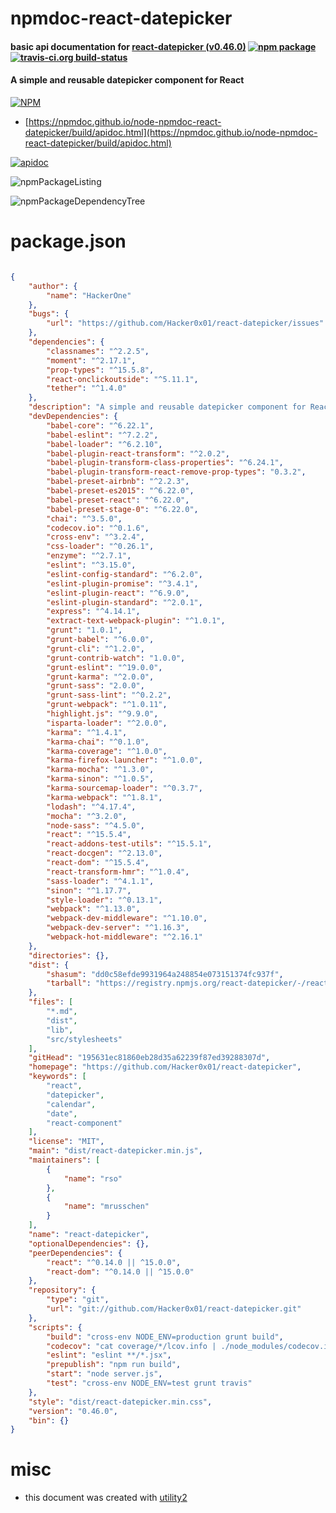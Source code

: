 # npmdoc-react-datepicker

#### basic api documentation for  [react-datepicker (v0.46.0)](https://github.com/Hacker0x01/react-datepicker)  [![npm package](https://img.shields.io/npm/v/npmdoc-react-datepicker.svg?style=flat-square)](https://www.npmjs.org/package/npmdoc-react-datepicker) [![travis-ci.org build-status](https://api.travis-ci.org/npmdoc/node-npmdoc-react-datepicker.svg)](https://travis-ci.org/npmdoc/node-npmdoc-react-datepicker)

#### A simple and reusable datepicker component for React

[![NPM](https://nodei.co/npm/react-datepicker.png?downloads=true&downloadRank=true&stars=true)](https://www.npmjs.com/package/react-datepicker)

- [https://npmdoc.github.io/node-npmdoc-react-datepicker/build/apidoc.html](https://npmdoc.github.io/node-npmdoc-react-datepicker/build/apidoc.html)

[![apidoc](https://npmdoc.github.io/node-npmdoc-react-datepicker/build/screenCapture.buildCi.browser.%252Ftmp%252Fbuild%252Fapidoc.html.png)](https://npmdoc.github.io/node-npmdoc-react-datepicker/build/apidoc.html)

![npmPackageListing](https://npmdoc.github.io/node-npmdoc-react-datepicker/build/screenCapture.npmPackageListing.svg)

![npmPackageDependencyTree](https://npmdoc.github.io/node-npmdoc-react-datepicker/build/screenCapture.npmPackageDependencyTree.svg)



# package.json

```json

{
    "author": {
        "name": "HackerOne"
    },
    "bugs": {
        "url": "https://github.com/Hacker0x01/react-datepicker/issues"
    },
    "dependencies": {
        "classnames": "^2.2.5",
        "moment": "^2.17.1",
        "prop-types": "^15.5.8",
        "react-onclickoutside": "^5.11.1",
        "tether": "^1.4.0"
    },
    "description": "A simple and reusable datepicker component for React",
    "devDependencies": {
        "babel-core": "^6.22.1",
        "babel-eslint": "^7.2.2",
        "babel-loader": "^6.2.10",
        "babel-plugin-react-transform": "^2.0.2",
        "babel-plugin-transform-class-properties": "^6.24.1",
        "babel-plugin-transform-react-remove-prop-types": "0.3.2",
        "babel-preset-airbnb": "^2.2.3",
        "babel-preset-es2015": "^6.22.0",
        "babel-preset-react": "^6.22.0",
        "babel-preset-stage-0": "^6.22.0",
        "chai": "^3.5.0",
        "codecov.io": "^0.1.6",
        "cross-env": "^3.2.4",
        "css-loader": "^0.26.1",
        "enzyme": "^2.7.1",
        "eslint": "^3.15.0",
        "eslint-config-standard": "^6.2.0",
        "eslint-plugin-promise": "^3.4.1",
        "eslint-plugin-react": "^6.9.0",
        "eslint-plugin-standard": "^2.0.1",
        "express": "^4.14.1",
        "extract-text-webpack-plugin": "^1.0.1",
        "grunt": "1.0.1",
        "grunt-babel": "^6.0.0",
        "grunt-cli": "^1.2.0",
        "grunt-contrib-watch": "1.0.0",
        "grunt-eslint": "^19.0.0",
        "grunt-karma": "^2.0.0",
        "grunt-sass": "2.0.0",
        "grunt-sass-lint": "^0.2.2",
        "grunt-webpack": "^1.0.11",
        "highlight.js": "^9.9.0",
        "isparta-loader": "^2.0.0",
        "karma": "^1.4.1",
        "karma-chai": "^0.1.0",
        "karma-coverage": "^1.0.0",
        "karma-firefox-launcher": "^1.0.0",
        "karma-mocha": "^1.3.0",
        "karma-sinon": "^1.0.5",
        "karma-sourcemap-loader": "^0.3.7",
        "karma-webpack": "^1.8.1",
        "lodash": "^4.17.4",
        "mocha": "^3.2.0",
        "node-sass": "^4.5.0",
        "react": "^15.5.4",
        "react-addons-test-utils": "^15.5.1",
        "react-docgen": "^2.13.0",
        "react-dom": "^15.5.4",
        "react-transform-hmr": "^1.0.4",
        "sass-loader": "^4.1.1",
        "sinon": "^1.17.7",
        "style-loader": "^0.13.1",
        "webpack": "^1.13.0",
        "webpack-dev-middleware": "^1.10.0",
        "webpack-dev-server": "^1.16.3",
        "webpack-hot-middleware": "^2.16.1"
    },
    "directories": {},
    "dist": {
        "shasum": "dd0c58efde9931964a248854e073151374fc937f",
        "tarball": "https://registry.npmjs.org/react-datepicker/-/react-datepicker-0.46.0.tgz"
    },
    "files": [
        "*.md",
        "dist",
        "lib",
        "src/stylesheets"
    ],
    "gitHead": "195631ec81860eb28d35a62239f87ed39288307d",
    "homepage": "https://github.com/Hacker0x01/react-datepicker",
    "keywords": [
        "react",
        "datepicker",
        "calendar",
        "date",
        "react-component"
    ],
    "license": "MIT",
    "main": "dist/react-datepicker.min.js",
    "maintainers": [
        {
            "name": "rso"
        },
        {
            "name": "mrusschen"
        }
    ],
    "name": "react-datepicker",
    "optionalDependencies": {},
    "peerDependencies": {
        "react": "^0.14.0 || ^15.0.0",
        "react-dom": "^0.14.0 || ^15.0.0"
    },
    "repository": {
        "type": "git",
        "url": "git://github.com/Hacker0x01/react-datepicker.git"
    },
    "scripts": {
        "build": "cross-env NODE_ENV=production grunt build",
        "codecov": "cat coverage/*/lcov.info | ./node_modules/codecov.io/bin/codecov.io.js",
        "eslint": "eslint **/*.jsx",
        "prepublish": "npm run build",
        "start": "node server.js",
        "test": "cross-env NODE_ENV=test grunt travis"
    },
    "style": "dist/react-datepicker.min.css",
    "version": "0.46.0",
    "bin": {}
}
```



# misc
- this document was created with [utility2](https://github.com/kaizhu256/node-utility2)

